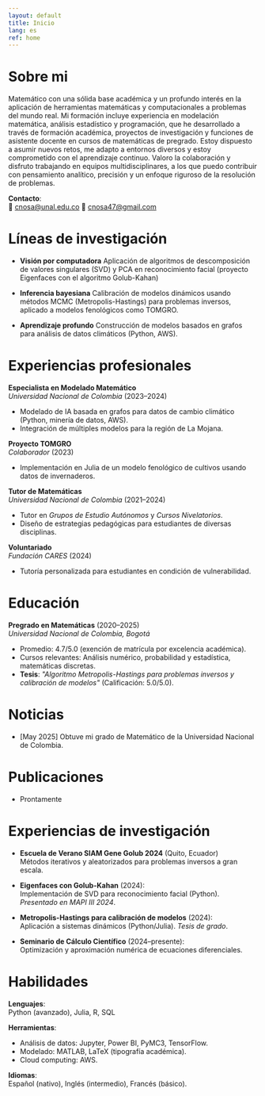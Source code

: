 ```yaml
---
layout: default
title: Inicio
lang: es
ref: home
---
```


# Sobre mi

Matemático con una sólida base académica y un profundo interés en la aplicación de herramientas matemáticas y computacionales a problemas del mundo real. Mi formación incluye experiencia en modelación matemática, análisis estadístico y programación, que he desarrollado a través de formación académica, proyectos de investigación y funciones de asistente docente en cursos de matemáticas de pregrado. Estoy dispuesto a asumir nuevos retos, me adapto a entornos diversos y estoy comprometido con el aprendizaje continuo. Valoro la colaboración y disfruto trabajando en equipos multidisciplinares, a los que puedo contribuir con pensamiento analítico, precisión y un enfoque riguroso de la resolución de problemas.

**Contacto**:    
📧 cnosa@unal.edu.co
📧 cnosa47@gmail.com


# Líneas de investigación

- **Visión por computadora**
    Aplicación de algoritmos de descomposición de valores singulares (SVD) y PCA en reconocimiento facial (proyecto Eigenfaces con el algoritmo Golub-Kahan)

- **Inferencia bayesiana**
    Calibración de modelos dinámicos usando métodos MCMC (Metropolis-Hastings) para problemas inversos, aplicado a modelos fenológicos como TOMGRO.

- **Aprendizaje profundo**
    Construcción de modelos basados en grafos para análisis de datos climáticos (Python, AWS).

# Experiencias profesionales

**Especialista en Modelado Matemático**  
*Universidad Nacional de Colombia* (2023–2024)  
- Modelado de IA basada en grafos para datos de cambio climático (Python, minería de datos, AWS).  
- Integración de múltiples modelos para la región de La Mojana.  

**Proyecto TOMGRO**  
*Colaborador* (2023)  
- Implementación en Julia de un modelo fenológico de cultivos usando datos de invernaderos.  

**Tutor de Matemáticas**  
*Universidad Nacional de Colombia* (2021–2024)  
- Tutor en *Grupos de Estudio Autónomos* y *Cursos Nivelatorios*.  
- Diseño de estrategias pedagógicas para estudiantes de diversas disciplinas.  

**Voluntariado**  
*Fundación CARES* (2024)  
- Tutoría personalizada para estudiantes en condición de vulnerabilidad.  


# Educación 

**Pregrado en Matemáticas** (2020–2025)  
*Universidad Nacional de Colombia, Bogotá*  
- Promedio: 4.7/5.0 (exención de matrícula por excelencia académica).  
- Cursos relevantes: Análisis numérico, probabilidad y estadística, matemáticas discretas.  
- **Tesis**: *"Algoritmo Metropolis-Hastings para problemas inversos y calibración de modelos"* (Calificación: 5.0/5.0).

# Noticias
- [May 2025] Obtuve mi grado de Matemático de la Universidad Nacional de Colombia.

# Publicaciones

- Prontamente


# Experiencias de investigación

- **Escuela de Verano SIAM Gene Golub 2024** (Quito, Ecuador)  
 Métodos iterativos y aleatorizados para problemas inversos a gran escala.  

- **Eigenfaces con Golub-Kahan** (2024):  
  Implementación de SVD para reconocimiento facial (Python). *Presentado en MAPI III 2024*.  

- **Metropolis-Hastings para calibración de modelos** (2024):  
  Aplicación a sistemas dinámicos (Python/Julia). *Tesis de grado*.  

- **Seminario de Cálculo Científico** (2024–presente):  
  Optimización y aproximación numérica de ecuaciones diferenciales. 





# Habilidades 

**Lenguajes**:  
Python (avanzado), Julia, R, SQL  

**Herramientas**:  
- Análisis de datos: Jupyter, Power BI, PyMC3, TensorFlow.  
- Modelado: MATLAB, LaTeX (tipografía académica).  
- Cloud computing: AWS.  

**Idiomas**:  
Español (nativo), Inglés (intermedio), Francés (básico). 